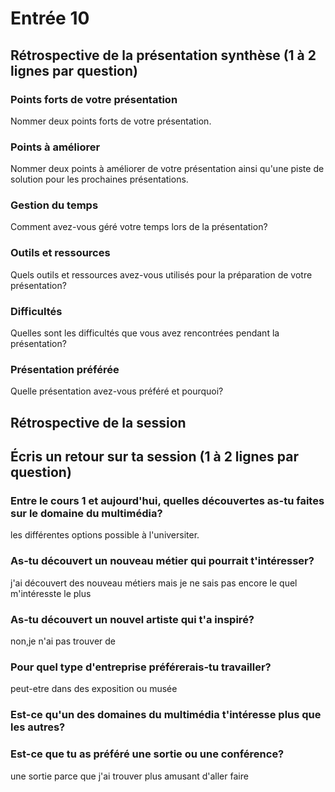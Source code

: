 # Entrée 10
## Rétrospective de la présentation synthèse (1 à 2 lignes par question)

### Points forts de votre présentation 
Nommer deux points forts de votre présentation.

### Points à améliorer
Nommer deux points à améliorer de votre présentation ainsi qu'une piste de solution pour les prochaines présentations. 

### Gestion du temps
Comment avez-vous géré votre temps lors de la présentation?

### Outils et ressources
Quels outils et ressources avez-vous utilisés pour la préparation de votre présentation?

### Difficultés
Quelles sont les difficultés que vous avez rencontrées pendant la présentation?

### Présentation préférée
Quelle présentation avez-vous préféré et pourquoi?

## Rétrospective de la session
## Écris un retour sur ta session (1 à 2 lignes par question)

### Entre le cours 1 et aujourd'hui, quelles découvertes as-tu faites sur le domaine du multimédia? 
les différentes options possible à l'universiter.
### As-tu découvert un nouveau métier qui pourrait t'intéresser? 
j'ai découvert des nouveau métiers mais je ne sais pas encore le quel m'intéresste le plus
### As-tu découvert un nouvel artiste qui t'a inspiré? 
non,je n'ai pas trouver de 
### Pour quel type d'entreprise préférerais-tu travailler? 
peut-etre dans des exposition ou musée
### Est-ce qu'un des domaines du multimédia t'intéresse plus que les autres? 

### Est-ce que tu as préféré une sortie ou une conférence?
une sortie parce que j'ai trouver plus amusant d'aller faire 
